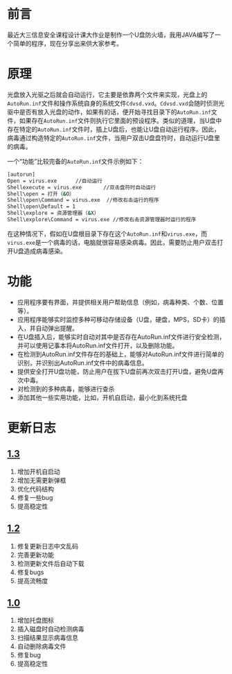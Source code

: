 # 前言

最近大三信息安全课程设计课大作业是制作一个U盘防火墙，我用JAVA编写了一个简单的程序，现在分享出来供大家参考。

# 原理

​	光盘放入光驱之后就会自动运行，它主要是依靠两个文件来实现，光盘上的`AutoRun.inf`文件和操作系统自身的系统文件`Cdvsd.vxd`。`Cdvsd.vxd`会随时侦测光驱中是否有放入光盘的动作，如果有的话，便开始寻找目录下的`AutoRun.inf`文件，如果存在`AutoRun.inf`文件则执行它里面的预设程序。类似的道理，当U盘中存在特定的`AutoRun.inf`文件时，插上U盘后，也能让U盘自动运行程序。因此，病毒通过构造特定的`AutoRun.inf`文件，当用户双击U盘盘符时，自动运行U盘里的病毒。

一个“功能”比较完备的`AutoRun.inf`文件示例如下：

```bash
[autorun]
Open = virus.exe      //自动运行
Shellexecute = virus.exe       //双击盘符时自动运行
Shell\open = 打开（&O）
Shell\open\Command = virus.exe  //修改右击运行的程序
Shell\open\Default = 1
Shell\explore = 资源管理器（&X）
Shell\explore\Command = virus.exe //修改右击资源管理器时运行的程序
```

​	在这种情况下，假如在U盘根目录下存在这个`AutoRun.inf`和`virus.exe`，而`virus.exe`是一个病毒的话，电脑就很容易感染病毒。因此，需要防止用户双击打开U盘造成病毒感染。

# 功能

- 应用程序要有界面，并提供相关用户帮助信息（例如，病毒种类、个数、位置等）。
- 应用程序能够实时监控多种可移动存储设备（U盘，硬盘，MPS，SD卡）的插入，并自动弹出提醒。
- 在U盘插入后，能够实时自动对其中是否存在AutoRun.inf文件进行安全检测，并可以使用记事本将AutoRun.inf文件打开，以及删除功能。
- 在检测到AutoRun.inf文件存在的基础上，能够对AutoRun.inf文件进行简单的识别，并识别出AutoRun.inf文件中的病毒信息。
- 提供安全打开U盘功能，防止用户在拔下U盘前再次双击打开U盘，避免U盘再次中毒。
- 对检测到的多种病毒，能够进行查杀
- 添加其他一些实用功能，比如，开机自启动，最小化到系统托盘

# 更新日志

## [1.3](https://github.com/lamprose/UKiller/releases/tag/1.3)

1. 增加开机自启动
2. 增加无需更新弹框
3. 优化代码结构
4. 修复一些bug
5. 提高稳定性

## [1.2](https://github.com/lamprose/UKiller/releases/tag/1.2)

1. 修复更新日志中文乱码
2. 完善更新功能
3. 检测更新文件后自动下载
4. 修复bugs
5. 提高流畅度

## [1.0](https://github.com/lamprose/UKiller/releases/tag/1%2C0)

1. 增加托盘图标
2. 插入磁盘时自动检测病毒
3. 扫描结果显示病毒信息
4. 自动删除病毒文件
5. 修复bug
6. 提高稳定性